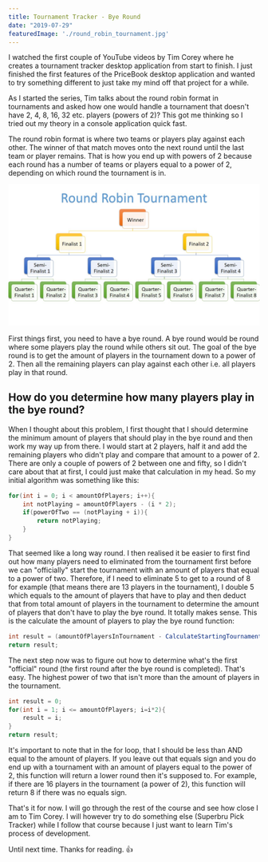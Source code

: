 ```yaml
---
title: Tournament Tracker - Bye Round
date: "2019-07-29"
featuredImage: './round_robin_tournament.jpg'
---
```


I watched the first couple of YouTube videos by Tim Corey where he creates a tournament tracker desktop application from start to finish. I just finished the first features of the PriceBook desktop application and wanted to try something different to just take my mind off that project for a while.

<!-- end -->

As I started the series, Tim talks about the round robin format in tournaments and asked how one would handle a tournament that doesn't have 2, 4, 8, 16, 32 etc. players (powers of 2)? This got me thinking so I tried out my theory in a console application quick fast.

The round robin format is where two teams or players play against each other. The winner of that match moves onto the next round until the last team or player remains. That is how you end up with powers of 2 because each round has a number of teams or players equal to a power of 2, depending on which round the tournament is in. 

![Round Robin Tournament Format](./round_robin_tournament.jpg)

First things first, you need to have a bye round. A bye round would be round where some players play the round while others sit out. The goal of the bye round is to get the amount of players in the tournament down to a power of 2. Then all the remaining players can play against each other i.e. all players play in that round.

## How do you determine how many players play in the bye round? 
When I thought about this problem, I first thought that I should determine the minimum amount of players that should play in the bye round and then work my way up from there. I would start at 2 players, half it and add the remaining players who didn't play and compare that amount to a power of 2.
There are only a couple of powers of 2 between one and fifty, so I didn't care about that at first, I could just make that calculation in my head. So my initial algorithm was something like this:
```csharp
for(int i = 0; i < amountOfPlayers; i++){
    int notPlaying = amountOfPlayers - (i * 2);
    if(powerOfTwo == (notPlaying + i)){
        return notPlaying;
    }
}
```

That seemed like a long way round. I then realised it be easier to first find out how many players need to eliminated from the tournament first before we can "officially" start the tournament with an amount of players that equal to a power of two. Therefore, if I need to eliminate 5 to get to a round of 8 for example (that means there are 13 players in the tournament), I double 5 which equals to the amount of players that have to play and then deduct that from total amount of players in the tournament to determine the amount of players that don't have to play the bye round. It totally makes sense. This is the calculate the amount of players to play the bye round function:
```csharp
int result = (amountOfPlayersInTournament - CalculateStartingTournamentRound(amountOfPlayersInTournament))*2;
return result;
```

The next step now was to figure out how to determine what's the first "official" round (the first round after the bye round is completed). That's easy. The highest power of two that isn't more than the amount of players in the tournament. 
```csharp
int result = 0;			
for(int i = 1; i <= amountOfPlayers; i=i*2){
    result = i;
}
return result; 
```

It's important to note that in the for loop, that I should be less than AND equal to the amount of players. If you leave out that equals sign and you do end up with a tournament with an amount of players equal to the power of 2, this function will return a lower round then it's supposed to. For example, if there are 16 players in the tournament (a power of 2), this function will return 8 if there was no equals sign. 

That's it for now. I will go through the rest of the course and see how close I am to Tim Corey. I will however try to do something else (Superbru Pick Tracker) while I follow that course because I just want to learn Tim's process of development.

Until next time. Thanks for reading. :thumbsup: